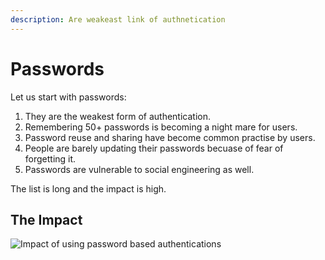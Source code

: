 ```yaml
---
description: Are weakeast link of authnetication
---
```


# Passwords

Let us start with passwords:

1. They are the weakest form of authentication.
2. Remembering 50+ passwords is becoming a night mare for users.
3. Password reuse and sharing have become common practise by users.
4. People are barely updating their passwords becuase of fear of forgetting it.
5. Passwords are vulnerable to social engineering as well.

The list is long and the impact is high.

## The Impact

![Impact of using password based authentications](<../../../.gitbook/assets/image (36).png>)

